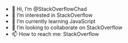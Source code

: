 - 👋 Hi, I’m @StackOverflowChad
- 👀 I’m interested in StackOverflow
- 🌱 I’m currently learning JavaScript
- 💞️ I’m looking to collaborate on StackOverflow
- 📫 How to reach me: StackOverflow

<!---
StackOverflowChad/StackOverflowChad is a ✨ special ✨ repository because its `README.md` (this file) appears on your GitHub profile.
You can click the Preview link to take a look at your changes.
--->
